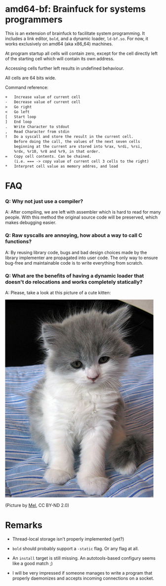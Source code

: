 # amd64-bf: Brainfuck for systems programmers

This is an extension of brainfuck to facilitate system programming.
It includes a link editor, `bold`, and a dynamic loader, `ld-bf.so`.
For now, it works exclusively on amd64 (aka x86_64) machines.

At program startup all cells will contain zero, except for the
cell directly left of the starting cell which will contain its
own address.

Accessing cells further left results in undefined behaviour.

All cells are 64 bits wide.

Command reference:

    +   Increase value of current cell
    -   Decrease value of current cell
    >   Go right
    <   Go left
    [   Start loop
    ]   End loop
    .   Write Character to stdout
    ,   Read Character from stdin
    !   Do a syscall and store the result in the current cell.
        Before doing the call, the values of the next seven cells 
        beginning at the current are stored into %rax, %rdi, %rsi,
        %rdx, %r10, %r8 and %r9, in that order.
    =   Copy cell contents. Can be chained. 
        (i.e. === -> copy value of current cell 3 cells to the right)
    *   Interpret cell value as memory addres, and load

# FAQ

### Q: Why not just use a compiler?

A: After compiling, we are left with assembler which is hard to read for 
   many people. With this method the original source code will be preserved,
   which makes debugging easier.

### Q: Raw syscalls are annoying, how about a way to call C functions?

A: By reusing library code, bugs and bad design choices made by the library implementer are
   propagated into user code. The only way to ensure bug-free and maintainable code is
   to write everything from scratch.

### Q: What are the benefits of having a dynamic loader that doesn't do relocations and works completely statically?

A: Please, take a look at this picture of a cute kitten:

![](./kitty.jpg)

(Picture by [Mel](https://www.flickr.com/photos/karamell/), CC BY-ND 2.0)



# Remarks

* Thread-local storage isn't properly implemented (yet?)

* `bold` should probably support a `-static` flag. Or any flag at all.

* An `install` target is still missing. An autotools-based configury seems like a good match ;)

* I will be very impressed if someone manages to write a program that
  properly daemonizes and accepts incoming connections on a socket.